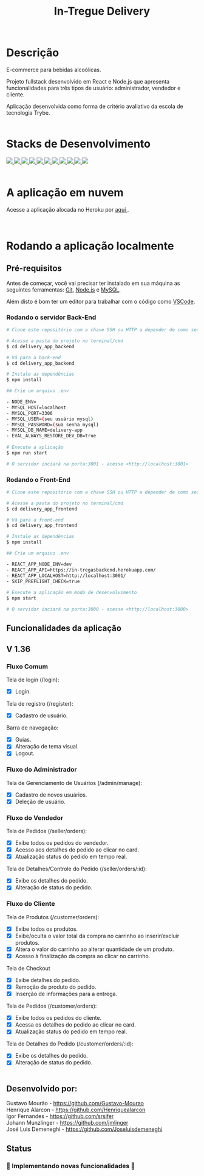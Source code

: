 <h1 align="center">In-Tregue Delivery</h1>
<br>

# Descrição
E-commerce para bebidas alcoólicas.

Projeto fullstack desenvolvido em React e Node.js que apresenta funcionalidades para três tipos de usuário: administrador, vendedor e cliente.

Aplicação desenvolvida como forma de critério avaliativo da escola de tecnologia Trybe.
<br><br>

# Stacks de Desenvolvimento

<div>
  <a href="https://javascript.info/">
    <img src="https://img.shields.io/badge/javascript-339933?style=for-the-badge&logo=javascript&color=black" />
  </a>
  <a href="https://developer.mozilla.org/pt-BR/docs/Web/HTML">
    <img src="https://img.shields.io/badge/html5-339933?style=for-the-badge&logo=html5&color=black" />
  </a>
  <a href="https://www.w3schools.com/cssref/">
    <img src="https://img.shields.io/badge/css-339933?style=for-the-badge&logo=css3&color=black" />
  </a>
  <a href="https://pt-br.reactjs.org/docs/getting-started.html">
    <img src="https://img.shields.io/badge/React-339933?style=for-the-badge&logo=react&color=black" />
  </a>
  <a href="https://redux-toolkit.js.org/introduction/getting-started">
    <img src="https://img.shields.io/badge/redux--toolkit-339933?style=for-the-badge&logo=redux&color=black" />
  </a>
  <a href="https://styled-components.com/docs">
    <img src="https://img.shields.io/badge/Styled--Components-339933?style=for-the-badge&logo=styledcomponents&color=black" />
  </a>
  <a href="https://docs.npmjs.com/">
    <img src="https://img.shields.io/badge/Node.js-339933?style=for-the-badge&logo=nodedotjs&color=black" />
  </a>
  <a href="https://expressjs.com/pt-br/">
    <img src="https://img.shields.io/badge/Express.js-339933?style=for-the-badge&logo=express&color=black" /> 
  </a>
  <a href="https://dev.mysql.com/doc/">
    <img src="https://img.shields.io/badge/MySQL-339933?style=for-the-badge&logo=mysql&color=black" />
  </a>
  <a href="https://sequelize.org/">
    <img src="https://img.shields.io/badge/Sequelize-339933?style=for-the-badge&logo=sequelize&color=black" />
  </a>
  <a href="https://socket.io/docs/v4/">
    <img src="https://img.shields.io/badge/Socket.io-339933?style=for-the-badge&logo=socket.io&color=black" /> 
  </a>
</div>
<br>

# A aplicação em nuvem

Acesse a aplicação alocada no Heroku por <a href="https://in-tregasdelivery.herokuapp.com/"> aqui <a/>.

<br>  

# Rodando a aplicação localmente
## Pré-requisitos

Antes de começar, você vai precisar ter instalado em sua máquina as seguintes ferramentas:
[Git](https://git-scm.com), [Node.js](https://nodejs.org/en/) e [MySQL](https://dev.mysql.com/doc/).

Além disto é bom ter um editor para trabalhar com o código como [VSCode](https://code.visualstudio.com/).

### Rodando o servidor Back-End

```bash
# Clone este repositório com a chave SSH ou HTTP a depender de como seu git está configurado.

# Acesse a pasta do projeto no terminal/cmd
$ cd delivery_app_backend

# Vá para a back-end
$ cd delivery_app_backend

# Instale as dependências
$ npm install

## Crie um arquivo .env

- NODE_ENV=
- MYSQL_HOST=localhost
- MYSQL_PORT=3306
- MYSQL_USER=(seu usuário mysql)
- MYSQL_PASSWORD=(sua senha mysql)
- MYSQL_DB_NAME=delivery-app
- EVAL_ALWAYS_RESTORE_DEV_DB=true
	
# Execute a aplicação
$ npm run start

# O servidor inciará na porta:3001 - acesse <http://localhost:3001>

```
### Rodando o Front-End 

```bash
# Clone este repositório com a chave SSH ou HTTP a depender de como seu git está configurado.

# Acesse a pasta do projeto no terminal/cmd
$ cd delivery_app_frontend

# Vá para a front-end
$ cd delivery_app_frontend

# Instale as dependências
$ npm install

## Crie um arquivo .env

- REACT_APP_NODE_ENV=dev
- REACT_APP_API=https://in-tregasbackend.herokuapp.com/
- REACT_APP_LOCALHOST=http://localhost:3001/
- SKIP_PREFLIGHT_CHECK=true	
	
# Execute a aplicação em modo de desenvolvimento
$ npm start

# O servidor inciará na porta:3000 - acesse <http://localhost:3000>

```

## Funcionalidades da aplicação

## V 1.36

### Fluxo Comum

Tela de login (/login):
- [x] Login.

Tela de registro (/register):
- [x] Cadastro de usuário.

Barra de navegação:
- [x] Guias.
- [x] Alteração de tema visual.
- [x] Logout.

### Fluxo do Administrador

Tela de Gerenciamento de Usuários (/admin/manage):
- [x] Cadastro de novos usuários.
- [x] Deleção de usuário.

### Fluxo do Vendedor

Tela de Pedidos (/seller/orders):
- [x] Exibe todos os pedidos do vendedor.
- [x] Acesso aos detalhes do pedido ao clicar no card.
- [x] Atualização status do pedido em tempo real.

Tela de Detalhes/Controle do Pedido (/seller/orders/:id):
- [x] Exibe os detalhes do pedido.
- [x] Alteração de status do pedido.

### Fluxo do Cliente

Tela de Produtos (/customer/orders):
- [x] Exibe todos os produtos.
- [x] Exibe/oculta o valor total da compra no carrinho ao inserir/excluir produtos.
- [x] Altera o valor do carrinho ao alterar quantidade de um produto.
- [x] Acesso à finalização da compra ao clicar no carrinho.

Tela de Checkout
- [x] Exibe detalhes do pedido.
- [x] Remoção de produto do pedido.
- [x] Inserção de informações para a entrega.

Tela de Pedidos (/customer/orders):
- [x] Exibe todos os pedidos do cliente.
- [x] Acessa os detalhes do pedido ao clicar no card.
- [x] Atualização status do pedido em tempo real.

Tela de Detalhes do Pedido (/customer/orders/:id):
- [x] Exibe os detalhes do pedido.
- [x] Alteração de status do pedido.
<br><br>

## Desenvolvido por:

Gustavo Mourão - https://github.com/Gustavo-Mourao
<br>
Henrique Alarcon - https://github.com/Henriquealarcon
<br>
Igor Fernandes - https://github.com/srsifer
<br>
Johann Munzlinger - https://github.com/jmlinger
<br>
José Luis Demeneghi - https://github.com/Joseluisdemeneghi

## Status

<h3> 
	🚧  Implementando novas funcionalidades  🚧
</h3>

